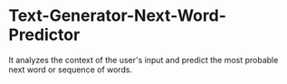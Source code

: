 # Text-Generator-Next-Word-Predictor
It analyzes the context of the user's input and predict the most probable next word or sequence of words. 
